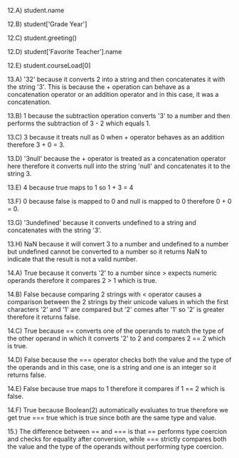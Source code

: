 12.A) student.name

12.B) student['Grade Year']

12.C) student.greeting()

12.D) student['Favorite Teacher'].name

12.E) student.courseLoad[0]

13.A) '32' because it converts 2 into a string and then concatenates it with the string '3'. This is because the + operation can behave as a concatenation operator or an addition operator and in this case, it was a concatenation.

13.B) 1 because the subtraction operation converts '3' to a number and then performs the subtraction of 3 - 2 which equals 1.

13.C) 3 because it treats null as 0 when + operator behaves as an addition therefore 3 + 0 = 3.

13.D) '3null' because the + operator is treated as a concatenation operator here therefore it converts null into the string 'null' and concatenates it to the string 3.

13.E) 4 because true maps to 1 so 1 + 3 = 4

13.F) 0 because false is mapped to 0 and null is mapped to 0 therefore 0 + 0 = 0.

13.G) '3undefined' because it converts undefined to a string and concatenates with the string '3'.

13.H) NaN because it will convert 3 to a number and undefined to a number but undefined cannot be converted to a number so it returns NaN to indicate that the result is not a valid number.

14.A) True because it converts '2' to a number since > expects numeric operands therefore it compares 2 > 1 which is true.

14.B) False because comparing 2 strings with < operator causes a comparison between the 2 strings by their unicode values in which the first characters '2' and '1' are compared but '2' comes after '1' so '2' is greater therefore it returns false.

14.C) True because == converts one of the operands to match the type of the other operand in which it converts '2' to 2 and compares 2 == 2 which is true.

14.D) False because the === operator checks both the value and the type of the operands and in this case, one is a string and one is an integer so it returns false.

14.E) False because true maps to 1 therefore it compares if 1 == 2 which is false.

14.F) True because Boolean(2) automatically evaluates to true therefore we get true === true which is true since both are the same type and value.

15.) The difference between == and === is that == performs type coercion and checks for equality after conversion, while === strictly compares both the value and the type of the operands without performing type coercion.




